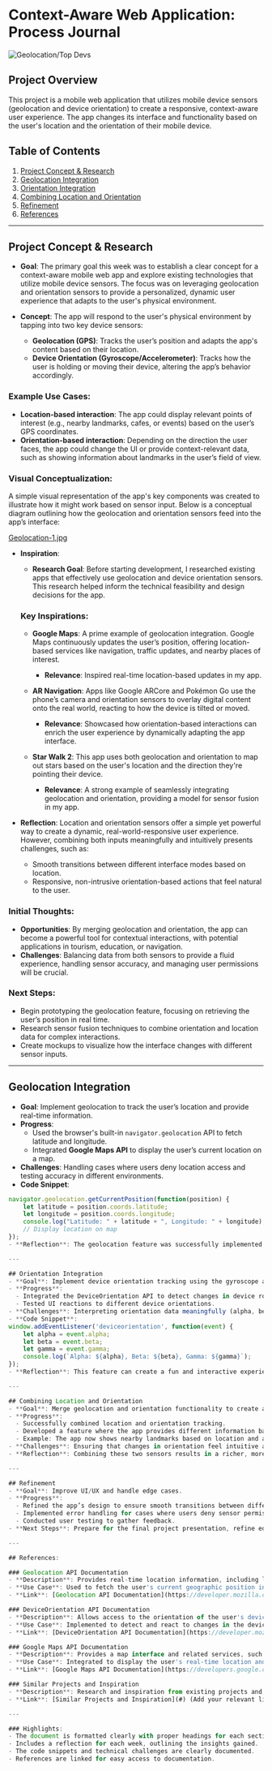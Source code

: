 # Context-Aware Web Application: Process Journal

<img src="https://topdevs.org//storage/pictures/0e/b5/0eb534c148ba1f84fdbb4ee629b90d57e2b603e89dd5e5403b8f0a45cf5cf624.5ff30c64.146ab620.jpeg" alt="Geolocation/Top Devs">

## Project Overview
This project is a mobile web application that utilizes mobile device sensors (geolocation and device orientation) to create a responsive, context-aware user experience. The app changes its interface and functionality based on the user's location and the orientation of their mobile device.

## Table of Contents
1. [Project Concept & Research](#project-concept--research)
2. [Geolocation Integration](#geolocation-integration)
3. [Orientation Integration](#orientation-integration)
4. [Combining Location and Orientation](#combining-location-and-orientation)
5. [Refinement](#refinement)
6. [References](#references)

---

## Project Concept & Research

- **Goal**: 
  The primary goal this week was to establish a clear concept for a context-aware mobile web app and explore existing technologies that utilize mobile device sensors. The focus was on leveraging geolocation and orientation sensors to provide a personalized, dynamic user experience that adapts to the user's physical environment.

- **Concept**: 
  The app will respond to the user's physical environment by tapping into two key device sensors:
  - **Geolocation (GPS)**: Tracks the user’s position and adapts the app's content based on their location.
  - **Device Orientation (Gyroscope/Accelerometer)**: Tracks how the user is holding or moving their device, altering the app’s behavior accordingly.

### Example Use Cases:
- **Location-based interaction**: The app could display relevant points of interest (e.g., nearby landmarks, cafes, or events) based on the user’s GPS coordinates.
- **Orientation-based interaction**: Depending on the direction the user faces, the app could change the UI or provide context-relevant data, such as showing information about landmarks in the user’s field of view.

### Visual Conceptualization:
A simple visual representation of the app's key components was created to illustrate how it might work based on sensor input. Below is a conceptual diagram outlining how the geolocation and orientation sensors feed into the app’s interface:

[Geolocation-1.jpg](https://postimg.cc/N5H0zGgN)

- **Inspiration**: 
  - **Research Goal**: Before starting development, I researched existing apps that effectively use geolocation and device orientation sensors. This research helped inform the technical feasibility and design decisions for the app.

  ### Key Inspirations:
  - **Google Maps**: A prime example of geolocation integration. Google Maps continuously updates the user’s position, offering location-based services like navigation, traffic updates, and nearby places of interest.  
    - **Relevance**: Inspired real-time location-based updates in my app.

  - **AR Navigation**: Apps like Google ARCore and Pokémon Go use the phone’s camera and orientation sensors to overlay digital content onto the real world, reacting to how the device is tilted or moved.  
    - **Relevance**: Showcased how orientation-based interactions can enrich the user experience by dynamically adapting the app interface.

  - **Star Walk 2**: This app uses both geolocation and orientation to map out stars based on the user's location and the direction they're pointing their device.  
    - **Relevance**: A strong example of seamlessly integrating geolocation and orientation, providing a model for sensor fusion in my app.

- **Reflection**: 
  Location and orientation sensors offer a simple yet powerful way to create a dynamic, real-world-responsive user experience. However, combining both inputs meaningfully and intuitively presents challenges, such as:
  - Smooth transitions between different interface modes based on location.
  - Responsive, non-intrusive orientation-based actions that feel natural to the user.

### Initial Thoughts:
- **Opportunities**: By merging geolocation and orientation, the app can become a powerful tool for contextual interactions, with potential applications in tourism, education, or navigation.
- **Challenges**: Balancing data from both sensors to provide a fluid experience, handling sensor accuracy, and managing user permissions will be crucial.

### Next Steps:
- Begin prototyping the geolocation feature, focusing on retrieving the user’s position in real time.
- Research sensor fusion techniques to combine orientation and location data for complex interactions.
- Create mockups to visualize how the interface changes with different sensor inputs.


---

## Geolocation Integration
- **Goal**: Implement geolocation to track the user’s location and provide real-time information.
- **Progress**: 
  - Used the browser's built-in `navigator.geolocation` API to fetch latitude and longitude.
  - Integrated **Google Maps API** to display the user’s current location on a map.
- **Challenges**: Handling cases where users deny location access and testing accuracy in different environments.
- **Code Snippet**:
```javascript
navigator.geolocation.getCurrentPosition(function(position) {
    let latitude = position.coords.latitude;
    let longitude = position.coords.longitude;
    console.log("Latitude: " + latitude + ", Longitude: " + longitude);
    // Display location on map
});
- **Reflection**: The geolocation feature was successfully implemented. Next, I plan to link this location data to real-time contextual information, such as nearby points of interest.

---

## Orientation Integration
- **Goal**: Implement device orientation tracking using the gyroscope and accelerometer.
- **Progress**: 
  - Integrated the DeviceOrientation API to detect changes in device rotation.
  - Tested UI reactions to different device orientations.
- **Challenges**: Interpreting orientation data meaningfully (alpha, beta, gamma values) and providing a smooth user experience.
- **Code Snippet**:
window.addEventListener('deviceorientation', function(event) {
    let alpha = event.alpha;
    let beta = event.beta;
    let gamma = event.gamma;
    console.log(`Alpha: ${alpha}, Beta: ${beta}, Gamma: ${gamma}`);
});
- **Reflection**: This feature can create a fun and interactive experience, such as changing the information displayed based on the direction the user is facing.

---

## Combining Location and Orientation
- **Goal**: Merge geolocation and orientation functionality to create a seamless user experience.
- **Progress**: 
  - Successfully combined location and orientation tracking.
  - Developed a feature where the app provides different information based on the user's location and device tilt.
  - Example: The app now shows nearby landmarks based on location and adjusts UI content based on the phone’s direction.
- **Challenges**: Ensuring that changes in orientation feel intuitive and not overwhelming, while handling location updates efficiently.
- **Reflection**: Combining these two sensors results in a richer, more immersive experience. Testing in different environments will be crucial for optimization.

---

## Refinement
- **Goal**: Improve UI/UX and handle edge cases.
- **Progress**: 
  - Refined the app’s design to ensure smooth transitions between different contexts (location changes and orientation shifts).
  - Implemented error handling for cases where users deny sensor permissions or move to areas with poor GPS signal.
  - Conducted user testing to gather feedback.
- **Next Steps**: Prepare for the final project presentation, refine edge cases, and ensure cross-browser compatibility.

---

## References:

### Geolocation API Documentation
- **Description**: Provides real-time location information, including latitude, longitude, altitude, and accuracy, from the user's device.
- **Use Case**: Used to fetch the user's current geographic position in the web app.
- **Link**: [Geolocation API Documentation](https://developer.mozilla.org/en-US/docs/Web/API/Geolocation_API)

### DeviceOrientation API Documentation
- **Description**: Allows access to the orientation of the user's device (alpha, beta, gamma values) relative to the Earth’s frame of reference.
- **Use Case**: Implemented to detect and react to changes in the device's rotation in the web app.
- **Link**: [DeviceOrientation API Documentation](https://developer.mozilla.org/en-US/docs/Web/API/DeviceOrientationEvent)

### Google Maps API Documentation
- **Description**: Provides a map interface and related services, such as displaying maps, routes, and points of interest.
- **Use Case**: Integrated to display the user's real-time location and provide contextual map data based on geolocation.
- **Link**: [Google Maps API Documentation](https://developers.google.com/maps/documentation)

### Similar Projects and Inspiration
- **Description**: Research and inspiration from existing projects and tools that leverage geolocation, orientation sensors, and context-aware web apps.
- **Link**: [Similar Projects and Inspiration](#) (Add your relevant links here)

---

### Highlights:
- The document is formatted clearly with proper headings for each section.
- Includes a reflection for each week, outlining the insights gained.
- The code snippets and technical challenges are clearly documented.
- References are linked for easy access to documentation.





